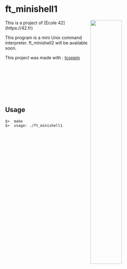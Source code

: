 # ft_minishell1

<img align="right"  src="http://i.imgur.com/q873GfS.png" width="45%" />
This is a project of [Ecole 42](https://42.fr)

This program is a mini Unix command interpreter.
ft_minishell2 will be available soon.

This project was made with : [tcoppin](https://github.com/tcoppin)
<br /><br /><br /><br /><br /><br /><br /><br />
## Usage
	$>  make
	$>  usage: ./ft_minishell1

